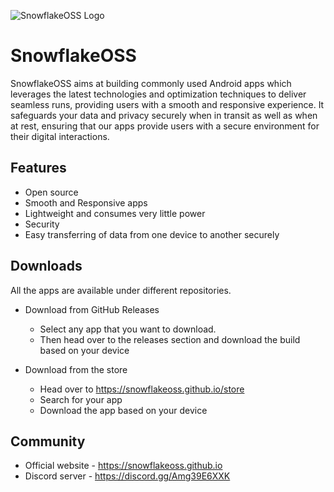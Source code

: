 ![SnowflakeOSS Logo](https://github.com/snowflakeoss/.github/assets/142717667/7c4a5f2a-1860-4e87-86ce-394cb6e82dbb)

# SnowflakeOSS

SnowflakeOSS aims at building commonly used Android apps which leverages the latest technologies and optimization techniques to deliver seamless runs, providing users with a smooth and responsive experience.
It safeguards your data and privacy securely when in transit as well as when at rest, ensuring that our apps provide users with a secure environment for their digital interactions.

## Features

- Open source
- Smooth and Responsive apps
- Lightweight and consumes very little power
- Security
- Easy transferring of data from one device to another securely

## Downloads

All the apps are available under different repositories.

- Download from GitHub Releases
  - Select any app that you want to download.
  - Then head over to the releases section and download the build based on your device
    
- Download from the store
  - Head over to https://snowflakeoss.github.io/store
  - Search for your app
  - Download the app based on your device

## Community

- Official website - https://snowflakeoss.github.io
- Discord server - https://discord.gg/Amg39E6XXK
  
